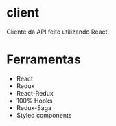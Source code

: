 # client

Cliente da API feito utilizando React.

# Ferramentas

- React
- Redux
- React-Redux
- 100% Hooks
- Redux-Saga
- Styled components
